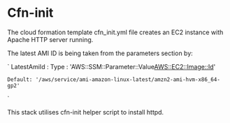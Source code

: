 # Cfn-init

The cloud formation template cfn_init.yml file creates an EC2 instance with Apache HTTP server running.

The latest AMI ID is being taken from the parameters section by:

`
LatestAmiId :
    Type : 'AWS::SSM::Parameter::Value<AWS::EC2::Image::Id>'

    Default: '/aws/service/ami-amazon-linux-latest/amzn2-ami-hvm-x86_64-gp2'
`

This stack utilises cfn-init helper script to install httpd. 
